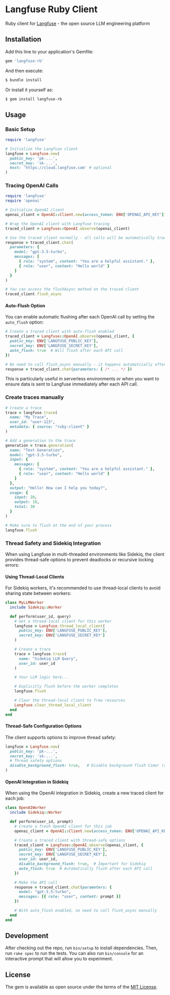 # Langfuse Ruby Client

Ruby client for [Langfuse](https://github.com/langfuse/langfuse) - the open source LLM engineering platform

## Installation

Add this line to your application's Gemfile:

```ruby
gem 'langfuse-rb'
```

And then execute:

```bash
$ bundle install
```

Or install it yourself as:

```bash
$ gem install langfuse-rb
```

## Usage

### Basic Setup

```ruby
require 'langfuse'

# Initialize the Langfuse client
langfuse = Langfuse.new(
  public_key: 'pk-...',
  secret_key: 'sk-...',
  host: 'https://cloud.langfuse.com' # optional
)
```

### Tracing OpenAI Calls

```ruby
require 'langfuse'
require 'openai'

# Initialize OpenAI client
openai_client = OpenAI::Client.new(access_token: ENV['OPENAI_API_KEY'])

# Wrap the OpenAI client with Langfuse tracing
traced_client = Langfuse::OpenAI.observe(openai_client)

# Use the traced client normally - all calls will be automatically traced
response = traced_client.chat(
  parameters: {
    model: "gpt-3.5-turbo",
    messages: [
      { role: "system", content: "You are a helpful assistant." },
      { role: "user", content: "Hello world" }
    ]
  }
)

# You can access the flushAsync method on the traced client
traced_client.flush_async
```

#### Auto-Flush Option

You can enable automatic flushing after each OpenAI call by setting the `auto_flush` option:

```ruby
# Create a traced client with auto-flush enabled
traced_client = Langfuse::OpenAI.observe(openai_client, {
  public_key: ENV['LANGFUSE_PUBLIC_KEY'],
  secret_key: ENV['LANGFUSE_SECRET_KEY'],
  auto_flush: true  # Will flush after each API call
})

# No need to call flush_async manually - it happens automatically after each call
response = traced_client.chat(parameters: { /* ... */ })
```

This is particularly useful in serverless environments or when you want to ensure data is sent to Langfuse immediately after each API call.

### Create traces manually

```ruby
# Create a trace
trace = langfuse.trace(
  name: "My Trace",
  user_id: "user-123",
  metadata: { source: "ruby-client" }
)

# Add a generation to the trace
generation = trace.generation(
  name: "Text Generation",
  model: "gpt-3.5-turbo",
  input: {
    messages: [
      { role: "system", content: "You are a helpful assistant." },
      { role: "user", content: "Hello world" }
    ]
  },
  output: "Hello! How can I help you today?",
  usage: {
    input: 20,
    output: 10,
    total: 30
  }
)

# Make sure to flush at the end of your process
langfuse.flush
```

### Thread Safety and Sidekiq Integration

When using Langfuse in multi-threaded environments like Sidekiq, the client provides thread-safe options to prevent deadlocks or recursive locking errors:

#### Using Thread-Local Clients

For Sidekiq workers, it's recommended to use thread-local clients to avoid sharing state between workers:

```ruby
class MyLLMWorker
  include Sidekiq::Worker

  def perform(user_id, query)
    # Get a thread-local client for this worker
    langfuse = Langfuse.thread_local_client(
      public_key: ENV['LANGFUSE_PUBLIC_KEY'],
      secret_key: ENV['LANGFUSE_SECRET_KEY']
    )

    # Create a trace
    trace = langfuse.trace(
      name: "Sidekiq LLM Query",
      user_id: user_id
    )

    # Your LLM logic here...

    # Explicitly flush before the worker completes
    langfuse.flush

    # Clear the thread-local client to free resources
    Langfuse.clear_thread_local_client
  end
end
```

#### Thread-Safe Configuration Options

The client supports options to improve thread safety:

```ruby
langfuse = Langfuse.new(
  public_key: 'pk-...',
  secret_key: 'sk-...',
  # Thread safety options
  disable_background_flush: true,   # Disable background flush timer (recommended for Sidekiq)
)
```

#### OpenAI Integration in Sidekiq

When using the OpenAI integration in Sidekiq, create a new traced client for each job:

```ruby
class OpenAIWorker
  include Sidekiq::Worker

  def perform(user_id, prompt)
    # Create a fresh OpenAI client for this job
    openai_client = OpenAI::Client.new(access_token: ENV['OPENAI_API_KEY'])

    # Create a traced client with thread-safe options
    traced_client = Langfuse::OpenAI.observe(openai_client, {
      public_key: ENV['LANGFUSE_PUBLIC_KEY'],
      secret_key: ENV['LANGFUSE_SECRET_KEY'],
      user_id: user_id,
      disable_background_flush: true,  # Important for Sidekiq
      auto_flush: true  # Automatically flush after each API call
    })

    # Make the API call
    response = traced_client.chat(parameters: {
      model: "gpt-3.5-turbo",
      messages: [{ role: "user", content: prompt }]
    })

    # With auto_flush enabled, no need to call flush_async manually
  end
end
```

## Development

After checking out the repo, run `bin/setup` to install dependencies. Then, run `rake spec` to run the tests. You can also run `bin/console` for an interactive prompt that will allow you to experiment.

## License

The gem is available as open source under the terms of the [MIT License](https://opensource.org/licenses/MIT).
